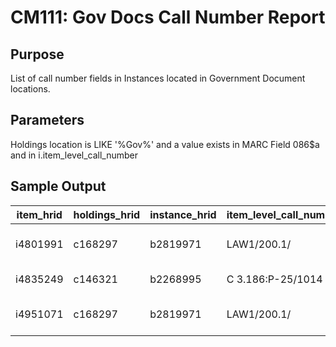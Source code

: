 # CM111: Gov Docs Call Number Report

## Purpose
List of call number fields in Instances located in Government Document locations.

## Parameters
Holdings location is LIKE '%Gov%' and a value exists in MARC Field 086$a and in i.item_level_call_number

## Sample Output
| item_hrid | holdings_hrid | instance_hrid | item_level_call_number | item_call_number_type | holdings_location          | holdings_call_number | holdings_call_number_type                  | field_086$a    | field_099$a | field_092$a | field_050$a | field_055$a |
|-----------|---------------|---------------|------------------------|-----------------------|----------------------------|----------------------|--------------------------------------------|----------------|-------------|-------------|-------------|-------------|
| i4801991  | c168297       | b2819971      | LAW1/200.1/            |                       | Gov Info Basement Colorado | LAW1/200.1/          | Other scheme                               | LAW4.1/year-yr | LAW1/200.1/ |             |             |             |
| i4835249  | c146321       | b2268995      | C 3.186:P-25/1014      |                       | Gov Info US                | C 3.186/7:           | Superintendent of Documents classification | C 3.186/7:     |             |             |             |             |
| i4951071  | c168297       | b2819971      | LAW1/200.1/            |                       | Gov Info Basement Colorado | LAW1/200.1/          | Other scheme                               | LAW4.1/year-yr | LAW1/200.1/ |             |             |             |
